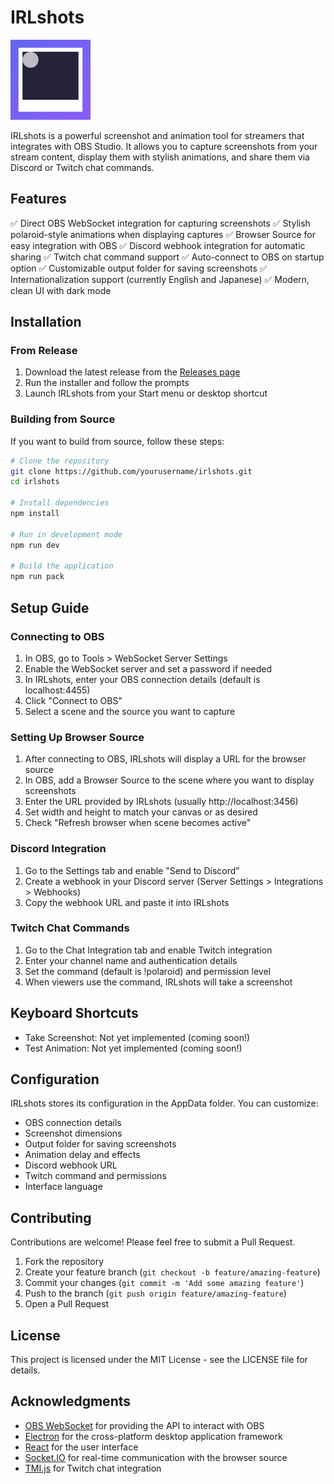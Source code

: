 # IRLshots

![IRLshots Logo](./build/icons/128x128.png)

IRLshots is a powerful screenshot and animation tool for streamers that integrates with OBS Studio. It allows you to capture screenshots from your stream content, display them with stylish animations, and share them via Discord or Twitch chat commands.

## Features

✅ Direct OBS WebSocket integration for capturing screenshots
✅ Stylish polaroid-style animations when displaying captures
✅ Browser Source for easy integration with OBS
✅ Discord webhook integration for automatic sharing
✅ Twitch chat command support
✅ Auto-connect to OBS on startup option
✅ Customizable output folder for saving screenshots
✅ Internationalization support (currently English and Japanese)
✅ Modern, clean UI with dark mode

## Installation

### From Release

1. Download the latest release from the [Releases page](https://github.com/yourusername/irlshots/releases)
2. Run the installer and follow the prompts
3. Launch IRLshots from your Start menu or desktop shortcut

### Building from Source

If you want to build from source, follow these steps:

```bash
# Clone the repository
git clone https://github.com/yourusername/irlshots.git
cd irlshots

# Install dependencies
npm install

# Run in development mode
npm run dev

# Build the application
npm run pack
```

## Setup Guide

### Connecting to OBS

1. In OBS, go to Tools > WebSocket Server Settings
2. Enable the WebSocket server and set a password if needed
3. In IRLshots, enter your OBS connection details (default is localhost:4455)
4. Click "Connect to OBS"
5. Select a scene and the source you want to capture

### Setting Up Browser Source

1. After connecting to OBS, IRLshots will display a URL for the browser source
2. In OBS, add a Browser Source to the scene where you want to display screenshots
3. Enter the URL provided by IRLshots (usually http://localhost:3456)
4. Set width and height to match your canvas or as desired
5. Check "Refresh browser when scene becomes active"

### Discord Integration

1. Go to the Settings tab and enable "Send to Discord"
2. Create a webhook in your Discord server (Server Settings > Integrations > Webhooks)
3. Copy the webhook URL and paste it into IRLshots

### Twitch Chat Commands

1. Go to the Chat Integration tab and enable Twitch integration
2. Enter your channel name and authentication details
3. Set the command (default is !polaroid) and permission level
4. When viewers use the command, IRLshots will take a screenshot

## Keyboard Shortcuts

- Take Screenshot: Not yet implemented (coming soon!)
- Test Animation: Not yet implemented (coming soon!)

## Configuration

IRLshots stores its configuration in the AppData folder. You can customize:

- OBS connection details
- Screenshot dimensions
- Output folder for saving screenshots
- Animation delay and effects
- Discord webhook URL
- Twitch command and permissions
- Interface language

## Contributing

Contributions are welcome! Please feel free to submit a Pull Request.

1. Fork the repository
2. Create your feature branch (`git checkout -b feature/amazing-feature`)
3. Commit your changes (`git commit -m 'Add some amazing feature'`)
4. Push to the branch (`git push origin feature/amazing-feature`)
5. Open a Pull Request

## License

This project is licensed under the MIT License - see the LICENSE file for details.

## Acknowledgments

- [OBS WebSocket](https://github.com/obsproject/obs-websocket) for providing the API to interact with OBS
- [Electron](https://www.electronjs.org/) for the cross-platform desktop application framework
- [React](https://reactjs.org/) for the user interface
- [Socket.IO](https://socket.io/) for real-time communication with the browser source
- [TMI.js](https://github.com/tmijs/tmi.js) for Twitch chat integration
